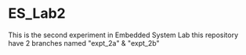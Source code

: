 # ES_Lab2
This is the second experiment in Embedded System Lab
this repository have 2 branches named "expt_2a" & "expt_2b"
